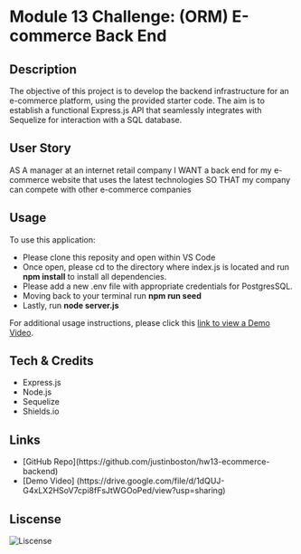 # Module 13 Challenge: (ORM) E-commerce Back End

## Description
The objective of this project is to develop the backend infrastructure for an e-commerce platform, using the provided starter code. The aim is to establish a functional Express.js API that seamlessly integrates with Sequelize for interaction with a SQL database.


## User Story

AS A manager at an internet retail company
I WANT a back end for my e-commerce website that uses the latest technologies
SO THAT my company can compete with other e-commerce companies


## Usage

To use this application: 
<ul>
<li> Please clone this reposity and open within VS Code</li>
<li> Once open, please cd to the directory where index.js is located and run <b>npm install</b> to install all dependencies.</li>
<li> Please add a new .env file with appropriate credentials for PostgresSQL.</li>
<li> Moving back to your terminal run <b>npm run seed</b> </li>
<li> Lastly, run <b>node server.js</b> </li>
</ul>

For additional usage instructions, please click this [link to view a Demo Video](https://drive.google.com/file/d/1dQUJ-G4xLX2HSoV7cpi8fFsJtWGOoPed/view?usp=sharing).

## Tech & Credits

<ul>
<li> Express.js </li>
<li> Node.js </li>
<li> Sequelize </li>
<li> Shields.io </li>
</ul>

## Links

<ul>
<li> [GitHub Repo](https://github.com/justinboston/hw13-ecommerce-backend)</li>
<li> [Demo Video] (https://drive.google.com/file/d/1dQUJ-G4xLX2HSoV7cpi8fFsJtWGOoPed/view?usp=sharing)</li>
</ul>

## Liscense

![Liscense](https://img.shields.io/github/license/justinboston/hw13-ecommerce-backend)